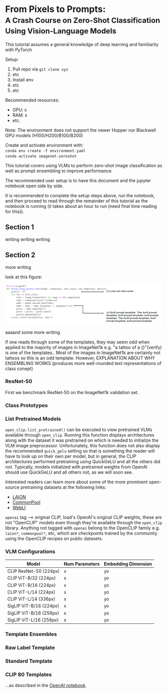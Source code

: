 # From Pixels to Prompts: <br><small>A Crash Course on Zero-Shot Classification Using Vision-Language Models</small>

This tutorial assumes a general knowledge of deep learning and familiarity with PyTorch

Setup:
1. Pull repo via `git clone xyz`
2. etc
3. Install env
4. etc
5. etc

Recommended resources:
- GPU: x
- RAM: x
- etc.

Note: The environment does not support the newer Hopper nor Blackwell GPU models (H100/H200/B100/B200)

Create and activate environment with:<br>
`conda env create -f environment.yaml`<br>
`conda activate imagenet-zeroshot`










This tutorial covers using VLMs to perform zero-shot image classification as well as prompt ensembling to improve performance.

The recommended user setup is to have this document and the jupyter notebook open side by side.

It is recommended to complete the setup steps above, run the notebook, and then proceed to read through the remainder of this tutorial as the notebook is running (it takes about an hour to run (need final time reading for this)).

## Section 1

writing writing writing

## Section 2

more writing

look at this figure:

![](images/example.png)

aaaand some more writing












If one reads through some of the templates, they may seem odd when applied to the majority of images in ImageNet1k e.g. "a tattoo of a {}"(verify) is one of the templates.. Most of the images in ImageNet1k are certainly not tattoos so this is an odd template. However, EXPLANATION ABOUT WHY ENSEMBLING WORKS (produces more well-rounded text representations of class conept)




### ResNet-50

First we benchmark ResNet-50 on the ImageNet1k validation set.

### Class Prototypes


### List Pretrained Models

`open_clip.list_pretrained()` can be executed to view pretrained VLMs available through `open_clip`. Running this function displays architectures along with the dataset it was pretrained on which is needed to initialize the VLM image preprocessor. Unfortunately, this function does not also display the recommended `quick_gelu` setting so that is something the reader will have to look up on their own per model, but in general, the CLIP architectures performed pretraining using QuickGeLU and all the others did not. Typically, models initialized with pretrained weights from OpenAI should use QuickGeLU and all others not, as we will soon see.

Interested readers can learn more about some of the more prominent open-source pretraining datasets at the following links:

- [LAION](https://laion.ai/blog/laion-5b/)
- [CommonPool](https://ar5iv.labs.arxiv.org/html/2304.14108)
- [WebLI](https://research.google/blog/pali-scaling-language-image-learning-in-100-languages/)


`openai` tag --> original CLIP, load's OpenAI's original CLIP weights, these are not "OpenCLIP" models even though they're available through the `open_clip` library. Anything not tagged with `openai` belong to the OpenCLIP family e.g. `laion*`, `commonpool*`, etc, which are checkpoints trained by the community using the OpenCLIP recipes on public datasets.




### VLM Configurations

| Model                   | Num Parameters | Embedding Dimension |
|-------------------------|----------------|---------------------|
| CLIP ResNet-50 (224px)  | x              | yo                  |
| CLIP ViT-B/32 (224px)   | x              | yo                  |
| CLIP ViT-B/16 (224px)   | x              | yo                  |
| CLIP ViT-L/14 (224px)   | x              | yo                  |
| CLIP ViT-L/14 (336px)   | x              | yo                  |
| SigLIP ViT-B/16 (224px) | x              | yo                  |
| SigLIP ViT-B/16 (256px) | x              | yo                  |
| SigLIP ViT-L/16 (256px) | x              | yo                  |





### Template Ensembles



### Raw Label Template

### Standard Template

### CLIP 80 Templates

...as described in the [OpenAI notebook](https://colab.research.google.com/github/openai/CLIP/blob/main/notebooks/Prompt_Engineering_for_ImageNet.ipynb).